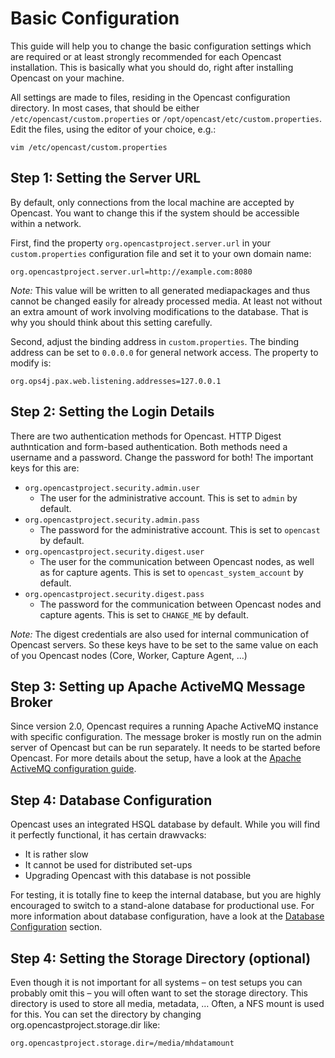 Basic Configuration
===================

This guide will help you to change the basic configuration settings which are required or at least strongly recommended
for each Opencast installation. This is basically what you should do, right after installing Opencast on your machine.

All settings are made to files, residing in the Opencast configuration directory. In most cases, that should be either
`/etc/opencast/custom.properties` or `/opt/opencast/etc/custom.properties`. Edit the files, using the editor of your
choice, e.g.:

    vim /etc/opencast/custom.properties


Step 1: Setting the Server URL
------------------------------

By default, only connections from the local machine are accepted by Opencast.  You want to change this if the system
should be accessible within a network.

First, find the property `org.opencastproject.server.url` in your `custom.properties` configuration file and set it to
your own domain name:

    org.opencastproject.server.url=http://example.com:8080

*Note:* This value will be written to all generated mediapackages and thus cannot be changed easily for already
processed media. At least not without an extra amount of work involving modifications to the database. That is why you
should think about this setting carefully.

Second, adjust the binding address in `custom.properties`. The binding address can be set to `0.0.0.0` for general
network access. The property to modify is:

    org.ops4j.pax.web.listening.addresses=127.0.0.1


Step 2: Setting the Login Details
---------------------------------

There are two authentication methods for Opencast. HTTP Digest authntication and form-based authentication. Both
methods need a username and a password. Change the password for both! The important keys for this are:

 - `org.opencastproject.security.admin.user`
    - The user for the administrative account. This is set to `admin` by default.
 - `org.opencastproject.security.admin.pass`
    - The password for the administrative account. This is set to `opencast` by default.
 - `org.opencastproject.security.digest.user`
    - The user for the communication between Opencast nodes, as well as for capture agents. This is set to
      `opencast_system_account` by default.
 - `org.opencastproject.security.digest.pass`
    - The password for the communication between Opencast nodes and capture agents. This is set to `CHANGE_ME` by
      default.

*Note:* The digest credentials are also used for internal communication of Opencast servers. So these keys have to be
set to the same value on each of you Opencast nodes (Core, Worker, Capture Agent, …)


Step 3: Setting up Apache ActiveMQ Message Broker
-------------------------------------------------

Since version 2.0, Opencast requires a running Apache ActiveMQ instance with specific configuration.  The message
broker is mostly run on the admin server of Opencast but can be run separately. It needs to be started before Opencast.
For more details about the setup, have a look at the [Apache ActiveMQ configuration guide](message-broker.md).


Step 4: Database Configuration
------------------------------

Opencast uses an integrated HSQL database by default. While you will find it perfectly functional, it has certain
drawvacks:

 - It is rather slow
 - It cannot be used for distributed set-ups
 - Upgrading Opencast with this database is not possible

For testing, it is totally fine to keep the internal database, but you are highly encouraged to switch to a stand-alone
database for productional use. For more information about database configuration, have a look at the [Database
Configuration](database.md) section.


Step 4: Setting the Storage Directory (optional)
------------------------------------------------

Even though it is not important for all systems – on test setups you can probably omit this – you will often want to set
the storage directory. This directory is used to store all media, metadata, … Often, a NFS mount is used for this. You
can set the directory by changing org.opencastproject.storage.dir like:

    org.opencastproject.storage.dir=/media/mhdatamount
